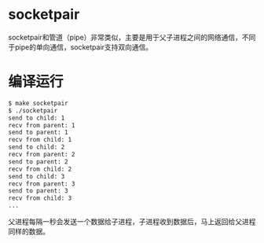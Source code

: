 # socketpair

socketpair和管道（pipe）非常类似，主要是用于父子进程之间的网络通信，不同于pipe的单向通信，socketpair支持双向通信。

# 编译运行

```bash
$ make socketpair
$ ./socketpair
send to child: 1
recv from parent: 1
send to parent: 1
recv from child: 1
send to child: 2
recv from parent: 2
send to parent: 2
recv from child: 2
send to child: 3
recv from parent: 3
send to parent: 3
recv from child: 3
...
```
父进程每隔一秒会发送一个数据给子进程，子进程收到数据后，马上返回给父进程同样的数据。
